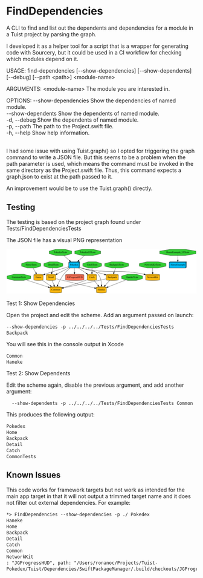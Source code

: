 # FindDependencies
A CLI to find and list out the dependents and dependencies for a module in a Tuist project by parsing the graph.

I developed it as a helper tool for a script that is a wrapper for generating code with Sourcery, but it could be used in a CI workflow for checking which modules depend on it. 

USAGE: find-dependencies [--show-dependencies] [--show-dependents] [--debug] [--path &#60;path&#62;] &#60;module-name&#62;

ARGUMENTS:
  &#60;module-name&#62;           The module you are interested in.

OPTIONS:
  --show-dependencies     Show the dependencies of named module.<br>
  --show-dependents       Show the dependents of named module.<br>
  -d, --debug             Show the dependents of named module.<br>
  -p, --path <path>       The path to the Project.swift file.<br>
  -h, --help              Show help information.<br><br>
  
I had some issue with using Tuist.graph() so I opted for triggering the graph command to write a JSON file. But this seems to be a problem when the path parameter is used, which means the command must be invoked in the same directory as the Project.swift file. Thus, this command expects a graph.json to exist at the path passed to it. 

An improvement would be to use the Tuist.graph() directly. 

## Testing
  
The testing is based on the project graph found under Tests/FindDependenciesTests

The JSON file has a visual PNG representation
  
![project graph](graph.png)

Test 1: Show Dependencies
  
Open the project and edit the scheme. Add an argument passed on launch: 
```
--show-dependencies -p ../../../../Tests/FindDependenciesTests Backpack
```

You will see this in the console output in Xcode

```
Common
Haneke
```

Test 2: Show Dependents
  
Edit the scheme again, disable the previous argument, and add another argument:
```
  --show-dependents -p ../../../../Tests/FindDependenciesTests Common
```
  
This produces the following output: 
```
Pokedex
Home
Backpack
Detail
Catch
CommonTests
```
  

## Known Issues
This code works for framework targets but not work as intended for the main app target in that it will not output a trimmed target name and it does not filter out external dependencies. 
For example: 

```
*> FindDependencies --show-dependencies -p ./ Pokedex
Haneke
Home
Backpack
Detail
Catch
Common
NetworkKit
: "JGProgressHUD", path: "/Users/ronanoc/Projects/Tuist-Pokedex/Tuist/Dependencies/SwiftPackageManager/.build/checkouts/JGProgressHUD
```


